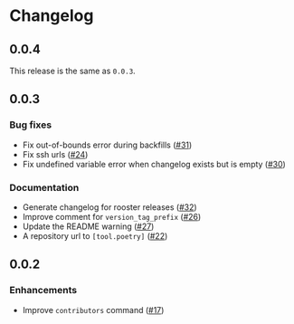 # Changelog

## 0.0.4

This release is the same as `0.0.3`.

## 0.0.3

### Bug fixes

- Fix out-of-bounds error during backfills ([#31](https://github.com/zanieb/rooster/pull/31))
- Fix ssh urls ([#24](https://github.com/zanieb/rooster/pull/24))
- Fix undefined variable error when changelog exists but is empty ([#30](https://github.com/zanieb/rooster/pull/30))

### Documentation

- Generate changelog for rooster releases ([#32](https://github.com/zanieb/rooster/pull/32))
- Improve comment for `version_tag_prefix` ([#26](https://github.com/zanieb/rooster/pull/26))
- Update the README warning ([#27](https://github.com/zanieb/rooster/pull/27))
- A repository url to `[tool.poetry]` ([#22](https://github.com/zanieb/rooster/pull/22))

## 0.0.2

### Enhancements

- Improve `contributors` command ([#17](https://github.com/zanieb/rooster/pull/17))
